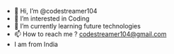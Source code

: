 - 👋 Hi, I’m @codestreamer104
- 👀 I’m interested in Coding
- 🌱 I’m currently learning future technologies
- 📫 How to reach me ? codestreamer104@gmail.com
- I am from India
